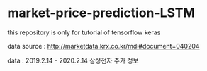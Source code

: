 # market-price-prediction-LSTM
this repository is only for tutorial of tensorflow keras


data source : http://marketdata.krx.co.kr/mdi#document=040204

data : 2019.2.14 - 2020.2.14 삼성전자 주가 정보
